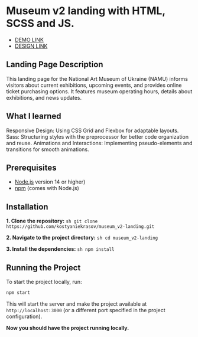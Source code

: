 # Museum v2 landing with HTML, SCSS and JS.

- [DEMO LINK](https://kostyaniekrasov.github.io/museum_v2-landing/)
- [DESIGN LINK](https://www.figma.com/design/HL3XGt5ZatvJoYBhOaWY5x/museum-prototype?node-id=323-1957&t=CAeMSVBHUX7c6Zqw-0)

## Landing Page Description
This landing page for the National Art Museum of Ukraine (NAMU) informs visitors about current exhibitions, upcoming events, and provides online ticket purchasing options. It features museum operating hours, details about exhibitions, and news updates.

## What I learned
 Responsive Design: Using CSS Grid and Flexbox for adaptable layouts.
 Sass: Structuring styles with the preprocessor for better code organization and reuse.
 Animations and Interactions: Implementing pseudo-elements and transitions for smooth animations.

## Prerequisites

- [Node.js](https://nodejs.org/) version 14 or higher)
- [npm](https://www.npmjs.com/) (comes with Node.js)

## Installation

**1. Clone the repository:**
    ```sh
    git clone https://github.com/kostyaniekrasov/museum_v2-landing.git
    ```

**2. Navigate to the project directory:**
    ```sh
    cd museum_v2-landing
    ```

**3. Install the dependencies:**
    ```sh
    npm install
    ```

## Running the Project

To start the project locally, run:
```sh
npm start
```

This will start the server and make the project available at `http://localhost:3000` (or a different port specified in the project configuration).

**Now you should have the project running locally.**
